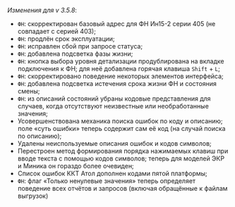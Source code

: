 _Изменения для v 3.5.8_:
- `ФН`: скорректирован базовый адрес для ФН Ин15-2 серии 405 (не совпадает с серией 403);
- `ФН`: продлён срок эксплуатации;
- `ФН`: исправлен сбой при запросе статуса;
- `ФН`: добавлена подсветка фазы жизни;
- `ФН`: кнопка выбора уровня детализации продублирована на вкладке подключения к ФН; для неё добавлена горячая клавиша `Shift` + `L`;
- `ФН`: скорректировано поведение некоторых элементов интерфейса;
- `ФН`: добавлена подсветка истечения срока жизни ФН и состояния смены;
- `ФН`: из описаний состояний убраны кодовые представления для случаев, когда отсутствуют неизвестные или необработанные значения;
- Усовершенствована механика поиска ошибок по коду и описанию; поле «суть ошибки» теперь содержит сам её код (на случай поиска по описанию);
- Удалены неиспользуемые описания ошибок и кодов символов;
- Перестроен метод формирования порядка нажимаемых клавиш при вводе текста с помощью кодов символов; теперь для моделей ЭКР и Миника он гораздо более очевиден;
- Список ошибок ККТ Атол дополнен кодами пятой платформы;
- `ФН`: флаг «Только ненулевые значения» теперь определяет поведение всех отчётов и запросов (включая обращённые к файлам выгрузок)
